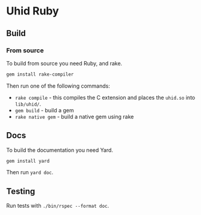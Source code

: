 # Uhid Ruby

## Build

### From source

To build from source you need Ruby, and rake.

```bash
gem install rake-compiler
```

Then run one of the following commands:
* `rake compile` - this compiles the C extension and places the `uhid.so` into `lib/uhid/`.
* `gem build` - build a gem
* `rake native gem` - build a native gem using rake

## Docs

To build the documentation you need Yard.

```bash
gem install yard
```

Then run `yard doc`.

## Testing

Run tests with `./bin/rspec --format doc`.
